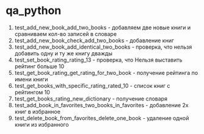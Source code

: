 # qa_python
1) test_add_new_book_add_two_books - добавляем две новые книги и сравниваем кол-во записей в словаре
2) test_add_new_book_check_add_two_books - добавление книг
3) test_add_new_book_add_identical_two_books - проверка, что нельзя добавить одну и ту же книгу дважды
4) test_set_book_rating_rating_13 - проверка, что Нельзя выставить рейтинг больше 10
5) test_get_book_rating_get_rating_for_two_book - получение рейтинга по имени книги
6) test_get_books_with_specific_rating_rated_10 - список книг с рейтингом 10
7) test_get_books_rating_new_dictionary - получение словаря 
8) test_add_book_in_favorites_two_books_in_favorites - добавление 2х книг в избранное
9) test_delete_book_from_favorites_delete_one_book - удаление одной книги из избранного
